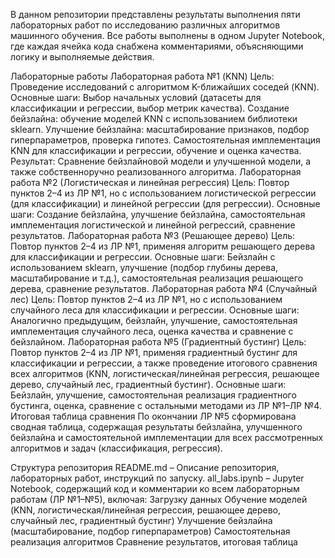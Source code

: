 В данном репозитории представлены результаты выполнения пяти лабораторных работ по исследованию различных алгоритмов машинного обучения. Все работы выполнены в одном Jupyter Notebook, где каждая ячейка кода снабжена комментариями, объясняющими логику и выполняемые действия.

Лабораторные работы
Лабораторная работа №1 (KNN)
Цель: Проведение исследований с алгоритмом K-ближайших соседей (KNN).
Основные шаги:
Выбор начальных условий (датасеты для классификации и регрессии, выбор метрик качества).
Создание бейзлайна: обучение моделей KNN с использованием библиотеки sklearn.
Улучшение бейзлайна: масштабирование признаков, подбор гиперпараметров, проверка гипотез.
Самостоятельная имплементация KNN для классификации и регрессии, обучение и оценка качества.
Результат: Сравнение бейзлайновой модели и улучшенной модели, а также собственноручно реализованного алгоритма.
Лабораторная работа №2 (Логистическая и линейная регрессия)
Цель: Повтор пунктов 2–4 из ЛР №1, но с использованием логистической регрессии (для классификации) и линейной регрессии (для регрессии).
Основные шаги: Создание бейзлайна, улучшение бейзлайна, самостоятельная имплементация логистической и линейной регрессий, сравнение результатов.
Лабораторная работа №3 (Решающее дерево)
Цель: Повтор пунктов 2–4 из ЛР №1, применяя алгоритм решающего дерева для классификации и регрессии.
Основные шаги: Бейзлайн с использованием sklearn, улучшение (подбор глубины дерева, масштабирование и т.д.), самостоятельная реализация решающего дерева, сравнение результатов.
Лабораторная работа №4 (Случайный лес)
Цель: Повтор пунктов 2–4 из ЛР №1, но с использованием случайного леса для классификации и регрессии.
Основные шаги: Аналогично предыдущим, бейзлайн, улучшение, самостоятельная имплементация случайного леса, оценка качества и сравнение с бейзлайном.
Лабораторная работа №5 (Градиентный бустинг)
Цель: Повтор пунктов 2–4 из ЛР №1, применяя градиентный бустинг для классификации и регрессии, а также проведение итогового сравнения всех алгоритмов (KNN, логистическая/линейная регрессия, решающее дерево, случайный лес, градиентный бустинг).
Основные шаги: Бейзлайн, улучшение, самостоятельная реализация градиентного бустинга, оценка, сравнение с остальными методами из ЛР №1–ЛР №4.
Итоговая таблица сравнения
По окончании ЛР №5 сформирована сводная таблица, содержащая результаты бейзлайна, улучшенного бейзлайна и самостоятельной имплементации для всех рассмотренных алгоритмов и задач (классификация, регрессия).

Структура репозитория
README.md – Описание репозитория, лабораторных работ, инструкций по запуску.
all_labs.ipynb – Jupyter Notebook, содержащий код и комментарии ко всем лабораторным работам (ЛР №1–№5), включая:
Загрузку данных
Обучение моделей (KNN, логистическая/линейная регрессия, решающее дерево, случайный лес, градиентный бустинг)
Улучшение бейзлайна (масштабирование, подбор гиперпараметров)
Самостоятельная реализация алгоритмов
Сравнение результатов, итоговая таблица

